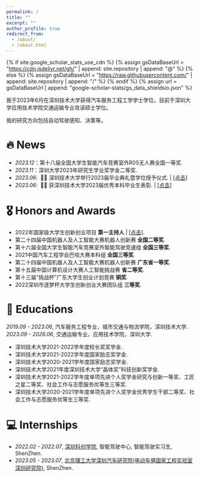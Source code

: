 ```yaml
---
permalink: /
title: ""
excerpt: ""
author_profile: true
redirect_from: 
  - /about/
  - /about.html
---
```


{% if site.google_scholar_stats_use_cdn %}
{% assign gsDataBaseUrl = "https://cdn.jsdelivr.net/gh/" | append: site.repository | append: "@" %}
{% else %}
{% assign gsDataBaseUrl = "https://raw.githubusercontent.com/" | append: site.repository | append: "/" %}
{% endif %}
{% assign url = gsDataBaseUrl | append: "google-scholar-stats/gs_data_shieldsio.json" %}

<span class='anchor' id='about-me'></span>

我于2023年6月在深圳技术大学获得汽车服务工程工学学士学位，目前于深圳大学应用技术学院交通运输专业攻读硕士学位。

我的研究方向包括自动驾驶感知、决策等。


# 🔥 News
- *2023.12*：第十八届全国大学生智能汽车竞赛室外R0S无人赛全国一等奖.
- *2023.11*：深圳大学2023年研究生学业奖学金二等奖.
- *2023.06*: &nbsp;🎉🎉 深圳技术大学举行2023届毕业典礼暨学位授予仪式. \| [\[点击\]](https://github.com/xuyao-wang/xuyao-wang.github.io/blob/main/proof/%E6%B7%B1%E5%9C%B3%E6%8A%80%E6%9C%AF%E5%A4%A7%E5%AD%A6%E4%B8%BE%E8%A1%8C2023%E5%B1%8A%E6%AF%95%E4%B8%9A%E5%85%B8%E7%A4%BC%E6%9A%A8%E5%AD%A6%E4%BD%8D%E6%8E%88%E4%BA%88%E4%BB%AA%E5%BC%8F_%E4%BC%98%E7%A7%80%E6%9C%AC%E7%A7%91%E6%AF%95%E4%B8%9A%E7%94%9F.JPG)
- *2023.06*: &nbsp;🎉🎉 获深圳技术大学2023届优秀本科毕业生表彰. \| [\[点击\]](https://github.com/xuyao-wang/xuyao-wang.github.io/blob/main/proof/%E6%B7%B1%E5%9C%B3%E6%8A%80%E6%9C%AF%E5%A4%A7%E5%AD%A6%E4%B8%BE%E8%A1%8C2023%E5%B1%8A%E6%AF%95%E4%B8%9A%E5%85%B8%E7%A4%BC%E6%9A%A8%E5%AD%A6%E4%BD%8D%E6%8E%88%E4%BA%88%E4%BB%AA%E5%BC%8F_%E4%BC%98%E7%A7%80%E6%9C%AC%E7%A7%91%E6%AF%95%E4%B8%9A%E7%94%9F.JPG)

<!-- # 📝 Publications 

<div class='paper-box'><div class='paper-box-image'><div><div class="badge">CVPR 2016</div><img src='images/500x300.png' alt="sym" width="100%"></div></div>
<div class='paper-box-text' markdown="1">

[Deep Residual Learning for Image Recognition](https://openaccess.thecvf.com/content_cvpr_2016/papers/He_Deep_Residual_Learning_CVPR_2016_paper.pdf)

**Kaiming He**, Xiangyu Zhang, Shaoqing Ren, Jian Sun

[**Project**](https://scholar.google.com/citations?view_op=view_citation&hl=zh-CN&user=DhtAFkwAAAAJ&citation_for_view=DhtAFkwAAAAJ:ALROH1vI_8AC) <strong><span class='show_paper_citations' data='DhtAFkwAAAAJ:ALROH1vI_8AC'></span></strong>
- Lorem ipsum dolor sit amet, consectetur adipiscing elit. Vivamus ornare aliquet ipsum, ac tempus justo dapibus sit amet. 
</div>
</div>

- [Lorem ipsum dolor sit amet, consectetur adipiscing elit. Vivamus ornare aliquet ipsum, ac tempus justo dapibus sit amet](https://github.com), A, B, C, **CVPR 2020** -->

# 🎖 Honors and Awards
<!-- - *2021.10* Lorem ipsum dolor sit amet, consectetur adipiscing elit. Vivamus ornare aliquet ipsum, ac tempus justo dapibus sit amet.  -->
- 2022年国家级大学生创新创业项目 <strong>第一主持人</strong> \| [\[点击\]](http://gjcxcy.bjtu.edu.cn/NewLXItemListForStudentDetail.aspx?ItemNo=873903&year=2022&type=%E5%AD%A6%E7%94%9F%E6%9F%A5%E8%AF%A2&IsLXItem=0).
- 第二十四届中国机器人及人工智能大赛机器人创新赛 <strong>全国二等奖</strong>.
- 第十六届全国大学生智能汽车竞赛室外智能驾驶竞速组 <strong>全国三等奖</strong>.
- 2021中国汽车工程学会巴哈大赛本科组 <strong>全国三等奖</strong>.
- 第二十四届中国机器人及人工智能大赛机器人创新赛 <strong>广东省一等奖</strong>.
- 第十五届中国计算机设计大赛人工智能挑战赛 <strong>省二等奖</strong>.
- 第十三届“挑战杯”广东大学生创业计划竞赛 <strong>铜奖</strong>.
- 2022深圳市逐梦杯大学生创新创业大赛团队组 <strong>三等奖</strong>.


# 📖 Educations
*2019.09 - 2023.06*, 汽车服务工程专业，城市交通与物流学院，深圳技术大学.  
*2023.09 - 2026.06*, 交通运输专业，应用技术学院，深圳大学.

* 深圳技术大学2021-2022学年度校长奖奖学金.
* 深圳技术大学2021-2022学年度国家励志奖学金.
* 深圳技术大学2020-2021学年度国家励志奖学金.
* 深圳技术大学2021年度深圳技术大学“晶体奖”科技创新奖学金.
* 深圳技术大学2021-2022学年度单项先进个人奖学金研究与创新一等奖、工匠之星二等奖、社会工作与志愿服务优等生三等奖.
* 深圳技术大学2020-2021学年度单项先进个人奖学金优秀学生干部二等奖、社会工作与志愿服务优等生三等奖.


<!-- # 💬 Invited Talks
- *2021.06*, Lorem ipsum dolor sit amet, consectetur adipiscing elit. Vivamus ornare aliquet ipsum, ac tempus justo dapibus sit amet. 
- *2021.03*, Lorem ipsum dolor sit amet, consectetur adipiscing elit. Vivamus ornare aliquet ipsum, ac tempus justo dapibus sit amet.  \| [\[video\]](https://github.com/) -->

# 💻 Internships
- *2022.02 - 2022.07*, [深圳科创学院](https://www.innoxsz.com/), 智能驾驶中心, 智能驾驶实习生, ShenZhen.
- *2023.05 - 2023.07*, [北京理工大学深圳汽车研究院(电动车俩国家工程实验室深圳研究院)](http://www.szari.ac.cn/), ShenZhen.
